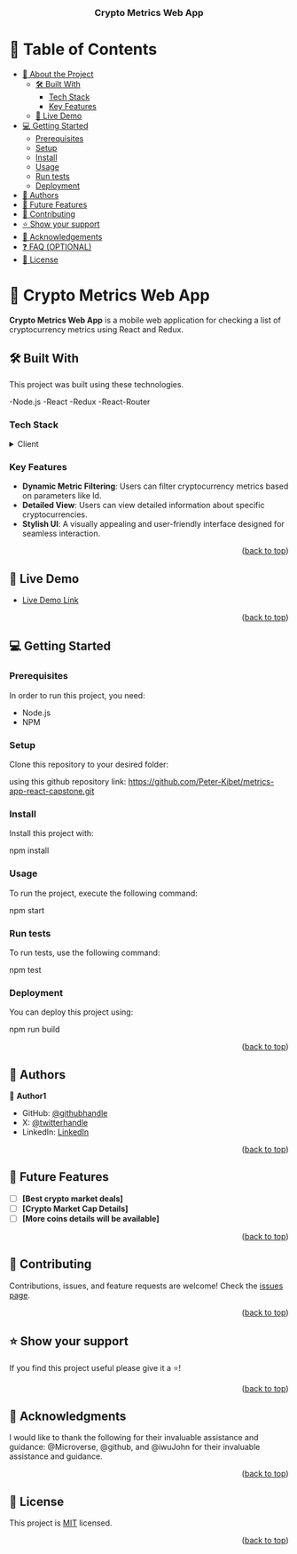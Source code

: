 <a name="readme-top"></a>

<div align="center">
  <br/>

  <h3><b>Crypto Metrics Web App</b></h3>

</div>

# 📗 Table of Contents

- [📖 About the Project](#about-project)
  - [🛠 Built With](#built-with)
    - [Tech Stack](#tech-stack)
    - [Key Features](#key-features)
  - [🚀 Live Demo](#live-demo)
- [💻 Getting Started](#getting-started)
  - [Prerequisites](#prerequisites)
  - [Setup](#setup)
  - [Install](#install)
  - [Usage](#usage)
  - [Run tests](#run-tests)
  - [Deployment](#deployment)
- [👥 Authors](#authors)
- [🔭 Future Features](#future-features)
- [🤝 Contributing](#contributing)
- [⭐️ Show your support](#support)
- [🙏 Acknowledgements](#acknowledgements)
- [❓ FAQ (OPTIONAL)](#faq)
- [📝 License](#license)

# 📖 Crypto Metrics Web App <a name="about-project"></a>

**Crypto Metrics Web App** is a mobile web application for checking a list of cryptocurrency metrics using React and Redux.

## 🛠 Built With <a name="built-with"></a>

This project was built using these technologies.

-Node.js
-React
-Redux
-React-Router

### Tech Stack <a name="tech-stack"></a>

<details>
  <summary>Client</summary>
  <ul>
    <li><a href="https://reactjs.org/">React.js</a></li>
    <li><a href="https://redux.js.org/">Redux</a></li>
    <li><a href="https://reacttraining.com/react-router/">React Router</a></li>
  </ul>
</details>

### Key Features <a name="key-features"></a>

- **Dynamic Metric Filtering**: Users can filter cryptocurrency metrics based on parameters like Id.
- **Detailed View**: Users can view detailed information about specific cryptocurrencies.
- **Stylish UI**: A visually appealing and user-friendly interface designed for seamless interaction.

<p align="right">(<a href="#readme-top">back to top</a>)</p>

## 🚀 Live Demo <a name="live-demo"></a>

- [Live Demo Link](https://vercel.com/peterjkibet-gmailcom/metrics-app-react-capstone/5xXaNvHbmVA2mDHNjr9vm6dzgnEb)

<p align="right">(<a href="#readme-top">back to top</a>)</p>

## 💻 Getting Started <a name="getting-started"></a>

### Prerequisites

In order to run this project, you need:

- Node.js
- NPM

### Setup

Clone this repository to your desired folder:

using this github repository link: https://github.com/Peter-Kibet/metrics-app-react-capstone.git

### Install

Install this project with:

npm install

### Usage

To run the project, execute the following command:

npm start

### Run tests

To run tests, use the following command:

npm test

### Deployment

You can deploy this project using:

npm run build

<p align="right">(<a href="#readme-top">back to top</a>)</p>

## 👥 Authors <a name="authors"></a>

👤 **Author1**

- GitHub: [@githubhandle](https://github.com/Peter-Kibet)
- X: [@twitterhandle](https://twitter.com/Peter_Montana_J)
- LinkedIn: [LinkedIn](www.linkedin.com/in/peter-jk-077148195)

<p align="right">(<a href="#readme-top">back to top</a>)</p>

## 🔭 Future Features <a name="future-features"></a>

- [ ] **[Best crypto market deals]**
- [ ] **[Crypto Market Cap Details]**
- [ ] **[More coins details will be available]**

<p align="right">(<a href="#readme-top">back to top</a>)</p>

## 🤝 Contributing <a name="contributing"></a>

Contributions, issues, and feature requests are welcome! Check the [issues page](../../issues/).

<p align="right">(<a href="#readme-top">back to top</a>)</p>

## ⭐️ Show your support <a name="support"></a>

If you find this project useful please give it a ⭐️!

<p align="right">(<a href="#readme-top">back to top</a>)</p>

## 🙏 Acknowledgments <a name="acknowledgements"></a>

I would like to thank the following for their invaluable assistance and guidance: @Microverse, @github, and @iwuJohn for their invaluable assistance and guidance.

<p align="right">(<a href="#readme-top">back to top</a>)</p>

## 📝 License <a name="license"></a>

This project is [MIT](./LICENSE) licensed.

<p align="right">(<a href="#readme-top">back to top</a>)</p>
